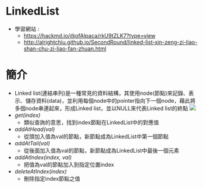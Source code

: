 # LinkedList
* 學習網站 :
  * https://hackmd.io/@ofAlpaca/rkU9tZLK7?type=view
  * http://alrightchiu.github.io/SecondRound/linked-list-xin-zeng-zi-liao-shan-chu-zi-liao-fan-zhuan.html
# 簡介
* Linked list(連結串列)是一種常見的資料結構，其使用node(節點)來記錄、表示、儲存資料(data)，並利用每個node中的pointer指向下一個node，藉此將多個node串連起來，形成Linked list，並以NULL來代表Linked list的終點
![](https://github.com/hans0517/hans/blob/master/images/LL.png)
* _get(index)_
  * 類似查詢的意思，找到index節點在LinkedList中的對應值
* *addAtHead(val)*
  * 從頭加入值為val的節點，新節點成為LinkedList中第一個節點
* *addAtTail(val)*
  * 從後面加入值為val的節點，新節點成為LinkedList中最後一個元素
* *addAtIndex(index, val)*
  * 把值為val的節點加入到指定位置index
* *deleteAtIndex(index)*
  * 刪除指定index節點之值
